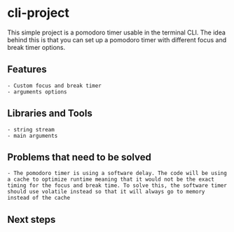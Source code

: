 # cli-project

This simple project is a pomodoro timer usable in the terminal CLI. The idea behind this is that you can set up a pomodoro timer with different focus and break timer options.

## Features

    - Custom focus and break timer
    - arguments options


## Libraries and Tools

    - string stream
    - main arguments

## Problems that need to be solved

    - The pomodoro timer is using a software delay. The code will be using a cache to optimize runtime meaning that it would not be the exact timing for the focus and break time. To solve this, the software timer should use volatile instead so that it will always go to memory instead of the cache 

## Next steps
